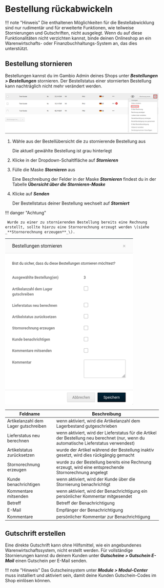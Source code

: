 # Bestellung rückabwickeln

!!! note "Hinweis" 
	 Die enthaltenen Möglichkeiten für die Bestellabwicklung sind nur rudimentär und für erweiterte Funktionen, wie teilweise Stornierungen und Gutschriften, nicht ausgelegt. Wenn du auf diese Funktionalitäten nicht verzichten kannst, binde deinen Onlineshop an ein Warenwirtschafts- oder Finanzbuchhaltungs-System an, das dies unterstützt.

## Bestellung stornieren

Bestellungen kannst du im Gambio Admin deines Shops unter _**Bestellungen \> Bestellungen**_ stornieren. Der Bestellstatus einer stornierten Bestellung kann nachträglich nicht mehr verändert werden.

![](../Bilder/Bestellungen_BestellungRueckabwickeln_BestellungStornieren_DropdownSchaltflaeche__Stornieren.png "Dropdown-Schaltfläche")

1.  Wähle aus der Bestellübersicht die zu stornierende Bestellung aus

    Die aktuell gewählte Bestellung ist grau hinterlegt

2.  Klicke in der Dropdown-Schaltlfläche auf _**Stornieren**_
3.  Fülle die Maske _**Stornieren**_ aus

    Eine Beschreibung der Felder in der Maske _**Stornieren**_ findest du in der Tabelle _**Übersicht über die Stornieren-Maske**_

4.  Klicke auf _**Senden**_

    Der Bestellstatus deiner Bestellung wechselt auf _**Storniert**_


!!! danger "Achtung"

	 Wurde zu einer zu stornierenden Bestellung bereits eine Rechnung erstellt, sollte hierzu eine Stornorechnung erzeugt werden \(siehe _**Stornorechnung erzeugen**_\).

![](../Bilder/Bestellungen_BestellungRueckabwickeln_BestellungStornieren_BestellungStornieren.png "Bestellung stornieren")

|Feldname|Beschreibung|
|--------|------------|
|Artikelanzahl dem Lager gutschreiben|wenn aktiviert, wird die Artikelanzahl dem Lagerbestand gutgeschrieben|
|Lieferstatus neu berechnen|wenn aktiviert, wird der Lieferstatus für die Artikel der Bestellung neu berechnet \(nur, wenn du automatische Lieferstatus verwendest\)|
|Artikelstatus zurücksetzen|wurde der Artikel während der Bestellung inaktiv gesetzt, wird dies rückgängig gemacht|
|Stornorechnung erzeugen|wurde zu der Bestellung bereits eine Rechnung erzeugt, wird eine entsprechende Stornorechnung angelegt|
|Kunde benachrichtigen|wenn aktiviert, wird der Kunde über die Stornierung benachrichtigt|
|Kommentare mitsenden|wenn aktiviert, wird der Benachrichtigung ein persönlicher Kommentar mitgesendet|
|Betreff|Betreff der Benachrichtigung|
|E-Mail|Empfänger der Benachrichtigung|
|Kommentare|persönlicher Kommentar zur Benachrichtigung|

## Gutschrift erstellen

Eine direkte Gutschrift kann ohne Hilfsmittel, wie ein angebundenes Warenwirtschaftssystem, nicht erstellt werden. Für vollständige Stornierungen kannst du deinem Kunden unter _**Gutscheine \> Gutschein E-Mail**_ einen Gutschein per E-Mail senden.

!!! note "Hinweis" 
	 Das Gutscheinsystem unter _**Module \> Modul-Center**_ muss installiert und aktiviert sein, damit deine Kunden Gutschein-Codes im Shop einlösen können.
	 
